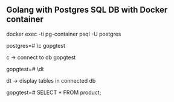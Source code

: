 ## Golang with  Postgres SQL DB with Docker container

docker exec -ti pg-container psql -U postgres

postgres=# \c gopgtest

c -> connect to db gopgtest

gopgtest=# \dt

dt -> display tables in connected db

gopgtest=# SELECT * FROM product;